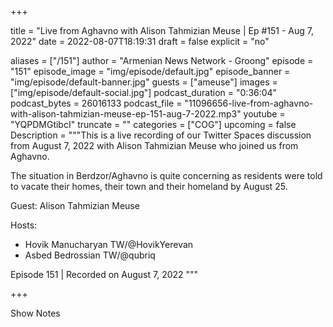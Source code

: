 
+++

title = "Live from Aghavno with Alison Tahmizian Meuse | Ep #151 - Aug 7, 2022"
date = 2022-08-07T18:19:31
draft = false
explicit = "no"

aliases = ["/151"]
author = "Armenian News Network - Groong"
episode = "151"
episode_image = "img/episode/default.jpg"
episode_banner = "img/episode/default-banner.jpg"
guests = ["ameuse"]
images = ["img/episode/default-social.jpg"]
podcast_duration = "0:36:04"
podcast_bytes = 26016133
podcast_file = "11096656-live-from-aghavno-with-alison-tahmizian-meuse-ep-151-aug-7-2022.mp3"
youtube = "YQPDMGtibcI"
truncate = ""
categories = ["COG"]
upcoming = false
Description = """This is a live recording of our Twitter Spaces discussion from August 7, 2022 with Alison Tahmizian Meuse who joined us from Aghavno.

The situation in Berdzor/Aghavno is quite concerning as residents were told to vacate their homes, their town and their homeland by August 25.

Guest: Alison Tahmizian Meuse

Hosts:

- Hovik Manucharyan TW/@HovikYerevan
- Asbed Bedrossian TW/@qubriq

Episode 151 | Recorded on August 7, 2022
"""

+++

Show Notes

